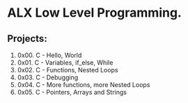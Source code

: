 # ALX Low Level Programming.
## Projects:
1. 0x00. C - Hello, World
2. 0x01. C - Variables, if_else, While
3. 0x02. C - Functions, Nested Loops
4. 0x03. C - Debugging
5. 0x04. C - More functions, more Nested Loops
6. 0x05. C - Pointers, Arrays and Strings

